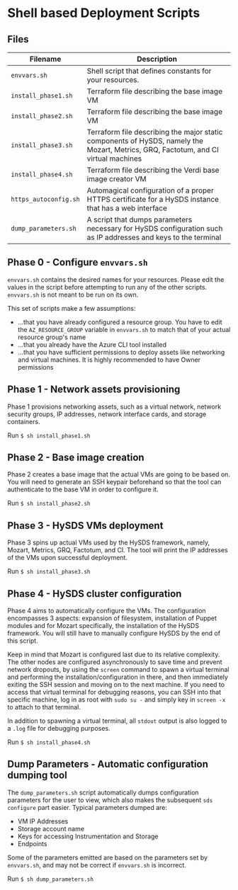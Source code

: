 # Shell based Deployment Scripts

## Files

| Filename | Description |
|----------------------------|---------------------------------------------------------------------------------------------------------------------------------------------------------------------------------------|
| `envvars.sh` | Shell script that defines constants for your resources. |
| `install_phase1.sh` | Terraform file describing the base image VM |
| `install_phase2.sh` | Terraform file describing the base image VM |
| `install_phase3.sh` | Terraform file describing the major static components of HySDS, namely the Mozart, Metrics, GRQ, Factotum, and CI virtual machines |
| `install_phase4.sh` | Terraform file describing the Verdi base image creator VM |
| `https_autoconfig.sh` | Automagical configuration of a proper HTTPS certificate for a HySDS instance that has a web interface |
| `dump_parameters.sh` | A script that dumps parameters necessary for HySDS configuration such as IP addresses and keys to the terminal |

## Phase 0 - Configure `envvars.sh`

`envvars.sh` contains the desired names for your resources. Please edit the values in the script before attempting to run any of the other scripts. `envvars.sh` is not meant to be run on its own.

This set of scripts make a few assumptions:

- ...that you have already configured a resource group. You have to edit the `AZ_RESOURCE_GROUP` variable in `envvars.sh` to match that of your actual resource group's name
- ...that you already have the Azure CLI tool installed
- ...that you have sufficient permissions to deploy assets like networking and virtual machines. It is highly recommended to have Owner permissions

## Phase 1 - Network assets provisioning

Phase 1 provisions networking assets, such as a virtual network, network security groups, IP addresses, network interface cards, and storage containers.

Run `$ sh install_phase1.sh`

## Phase 2 - Base image creation

Phase 2 creates a base image that the actual VMs are going to be based on. You will need to generate an SSH keypair beforehand so that the tool can authenticate to the base VM in order to configure it.

Run `$ sh install_phase2.sh`

## Phase 3 - HySDS VMs deployment

Phase 3 spins up actual VMs used by the HySDS framework, namely, Mozart, Metrics, GRQ, Factotum, and CI. The tool will print the IP addresses of the VMs upon successful deployment.

Run `$ sh install_phase3.sh`

## Phase 4 - HySDS cluster configuration

Phase 4 aims to automatically configure the VMs. The configuration encompasses 3 aspects: expansion of filesystem, installation of Puppet modules and for Mozart specifically, the installation of the HySDS framework. You will still have to manually configure HySDS by the end of this script.

Keep in mind that Mozart is configured last due to its relative complexity. The other nodes are configured asynchronously to save time and prevent network dropouts, by using the `screen` command to spawn a virtual terminal and performing the installation/configuration in there, and then immediately exiting the SSH session and moving on to the next machine. If you need to access that virtual terminal for debugging reasons, you can SSH into that specific machine, log in as root with `sudo su -` and simply key in `screen -x` to attach to that terminal.

In addition to spawning a virtual terminal, all `stdout` output is also logged to a `.log` file for debugging purposes.

Run `$ sh install_phase4.sh`

## Dump Parameters - Automatic configuration dumping tool

The `dump_parameters.sh` script automatically dumps configuration parameters for the user to view, which also makes the subsequent `sds configure` part easier. Typical parameters dumped are:

- VM IP Addresses
- Storage account name
- Keys for accessing Instrumentation and Storage
- Endpoints

Some of the parameters emitted are based on the parameters set by `envvars.sh`, and may not be correct if `envvars.sh` is incorrect.

Run `$ sh dump_parameters.sh`
